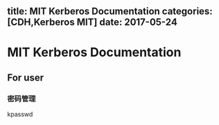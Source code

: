 title: MIT Kerberos Documentation
categories: [CDH,Kerberos MIT]
date: 2017-05-24
---
# MIT Kerberos Documentation
## For user
### 密码管理
kpasswd
### 